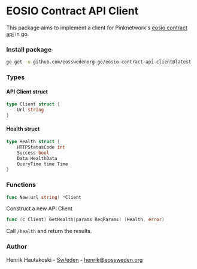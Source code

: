 # EOSIO Contract API Client

This package aims to implement a client for Pinknetwork's [eosio contract api](https://github.com/pinknetworkx/eosio-contract-api) in go.

### Install package

``` bash
go get -u github.com/eosswedenorg-go/eosio-contract-api-client@latest
```

### Types

#### API Client struct

```go
type Client struct {
    Url string
}
```

#### Health struct

```go
type Health struct {
    HTTPStatusCode int
    Success bool
    Data HealthData
    QueryTime time.Time
}

```

### Functions

```go
func New(url string) *Client
```

Construct a new API Client

```go
func (c Client) GetHealth(params ReqParams) (Health, error)
```

Call `/health` and return the results.

### Author

Henrik Hautakoski - [Sw/eden](https://eossweden.org/) - [henrik@eossweden.org](mailto:henrik@eossweden.org)
